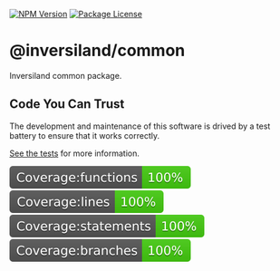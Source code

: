 <a href="https://www.npmjs.com/package/inversiland/common" target="_blank"><img src="https://img.shields.io/npm/v/inversiland/common.svg" alt="NPM Version" /></a>
<a href="https://www.npmjs.com/package/inversiland/common" target="_blank"><img src="https://img.shields.io/npm/l/inversiland/common.svg" alt="Package License" /></a>

# @inversiland/common

Inversiland common package.

## Code You Can Trust

The development and maintenance of this software is drived by a test battery to ensure that it works correctly.

[See the tests](./test) for more information.

<img src="./assets/badges/coverage/badge-functions.svg" />
<img src="./assets/badges/coverage/badge-lines.svg" />
<img src="./assets/badges/coverage/badge-statements.svg" />
<img src="./assets/badges/coverage/badge-branches.svg" />
